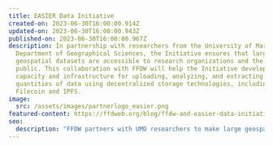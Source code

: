 ```yaml
---
title: EASIER Data Initiative
created-on: 2023-06-30T16:00:00.914Z
updated-on: 2023-06-30T16:00:00.943Z
published-on: 2023-06-30T16:00:00.967Z
description: In partnership with researchers from the University of Maryland’s
  Department of Geographical Sciences, the Initiative ensures that large
  geospatial datasets are accessible to research organizations and the general
  public. This collaboration with FFDW will help the Initiative develop the
  capacity and infrastructure for uploading, analyzing, and extracting large
  quantities of data using decentralized storage technologies, including
  Filecoin and IPFS.
image:
  src: /assets/images/partnerlogo_easier.png
featured-content: https://ffdweb.org/blog/ffdw-and-easier-data-initiative-collaborate-to-upload-spatial-data-to-filecoin-network
seo:
  description: "FFDW partners with UMD researchers to make large geospatial datasets accessible using decentralized storage technologies like Filecoin and IPFS."
---
```

